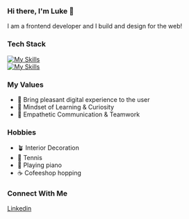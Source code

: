 ### Hi there, I'm Luke 👋

I am a frontend developer and I build and design for the web!


### Tech Stack
[![My Skills](https://skillicons.dev/icons?i=html,css,js,ts&perline=4)](https://skillicons.dev)<br>
[![My Skills](https://skillicons.dev/icons?i=react,redux,styledcomponents,tailwind,figma&perline=5)](https://skillicons.dev)<br>

### My Values
- 🙂 Bring pleasant digital experience to the user
- 🧪 Mindset of Learning & Curiosity
- 🦻 Empathetic Communication & Teamwork

### Hobbies
- 🪴 Interior Decoration
- 🎾 Tennis
- 🎹 Playing piano
- ☕️ Cofeeshop hopping

### Connect With Me
[Linkedin](https://www.linkedin.com/in/luke-tb-nam/)
<!--
**tnamdevnote/tnamdevnote** is a ✨ _special_ ✨ repository because its `README.md` (this file) appears on your GitHub profile.

Here are some ideas to get you started:

- 🔭 I’m currently working on ...
- 🌱 I’m currently learning ...
- 👯 I’m looking to collaborate on ...
- 🤔 I’m looking for help with ...
- 💬 Ask me about ...
- 📫 How to reach me: ...
- 😄 Pronouns: ...
- ⚡ Fun fact: ...
-->
